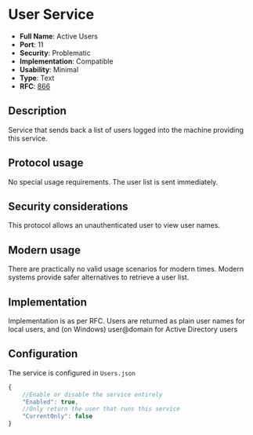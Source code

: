 # User Service

- **Full Name**: Active Users
- **Port**: 11
- **Security**: Problematic
- **Implementation**: Compatible
- **Usability**: Minimal
- **Type**: Text
- **RFC**: [866](https://www.rfc-editor.org/rfc/rfc866)

## Description

Service that sends back a list of users logged into the machine providing this service.

## Protocol usage

No special usage requirements. The user list is sent immediately.

## Security considerations

This protocol allows an unauthenticated user to view user names.

## Modern usage

There are practically no valid usage scenarios for modern times. Modern systems provide safer alternatives to retrieve a user list.

## Implementation

Implementation is as per RFC.
Users are returned as plain user names for local users,
and (on Windows) user@domain for Active Directory users

## Configuration

The service is configured in `Users.json`

```js
{
	//Enable or disable the service entirely
	"Enabled": true,
	//Only return the user that runs this service
	"CurrentOnly": false
}
```

